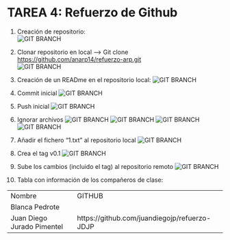 
<h1>TAREA 4: Refuerzo de Github </h1>

1. Creación de repositorio: <br/>
![GIT BRANCH](https://github.com/anarp14/refuerzo-arp/blob/master/CAPTURAS/captura%201.png) <br/>
2. Clonar repositorio en local --> Git clone https://github.com/anarp14/refuerzo-arp.git <br/>
![GIT BRANCH](https://github.com/anarp14/refuerzo-arp/blob/master/CAPTURAS/captura%202.png) <br/>
3. Creación de un READme en el repositorio local: 
![GIT BRANCH](https://github.com/anarp14/refuerzo-arp/blob/master/CAPTURAS/captura%203.png)
4. Commit inicial
![GIT BRANCH](https://github.com/anarp14/refuerzo-arp/blob/master/CAPTURAS/captura%204.png)
5. Push inicial
![GIT BRANCH](https://github.com/anarp14/refuerzo-arp/blob/master/CAPTURAS/captura%205.png)
6. Ignorar archivos
![GIT BRANCH](https://github.com/anarp14/refuerzo-arp/blob/master/CAPTURAS/captura%206.png)
![GIT BRANCH](https://github.com/anarp14/refuerzo-arp/blob/master/CAPTURAS/captura%206.1.png)
![GIT BRANCH](https://github.com/anarp14/refuerzo-arp/blob/master/CAPTURAS/captura%206.2.png)
![GIT BRANCH](https://github.com/anarp14/refuerzo-arp/blob/master/CAPTURAS/captura%206.3.png)
7. Añadir el fichero “1.txt” al repositorio local
![GIT BRANCH](https://github.com/anarp14/refuerzo-arp/blob/master/CAPTURAS/captura%207.png)
8. Crea el tag v0.1
![GIT BRANCH](https://github.com/anarp14/refuerzo-arp/blob/master/CAPTURAS/captura%208.png)
9. Sube los cambios (incluido el tag) al repositorio remoto
![GIT BRANCH](https://github.com/anarp14/refuerzo-arp/blob/master/CAPTURAS/captura%209.png)

12. Tabla con información de los compañeros de clase:

<table>
		<tr>
			<td> Nombre</td>
			<td>GITHUB</td>
		</tr>
		<tr>
			<td>Blanca Pedrote </td>
			<td></td>
		</tr>
		<tr>
			<td>Juan Diego Jurado Pimentel</td>
			<td>https://github.com/juandiegojp/refuerzo-JDJP</td>
		</tr>
		
</table>



